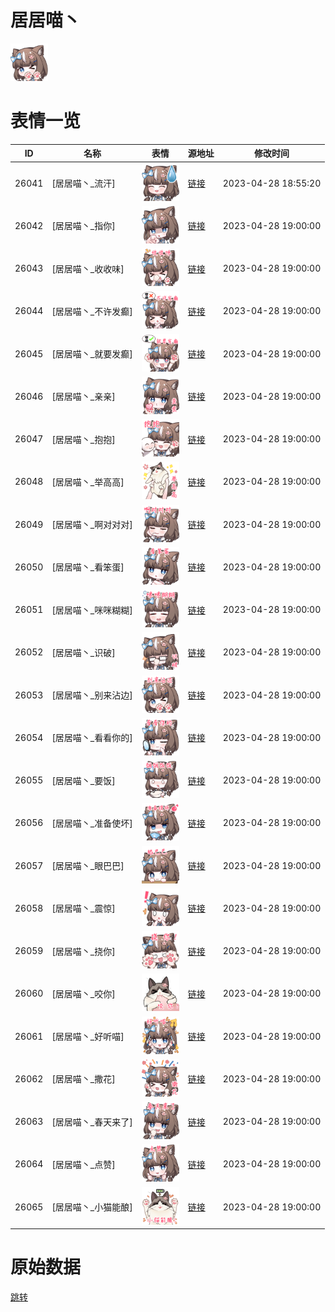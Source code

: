 # 居居喵丶

<img src="./cover.png" height="60" alt="cover" />

# 表情一览

|ID|名称|表情|源地址|修改时间|
|----|----|----|----|----|
|26041|[居居喵丶_流汗]|<img src="./pic/026041_%5B居居喵丶_流汗%5D.png" height="60" alt="流汗"/>|[链接](https://i0.hdslb.com/bfs/garb/0dfb4ff9eca8af84b54043718e5f7e26e4d2ce85.png)|2023-04-28 18:55:20|
|26042|[居居喵丶_指你]|<img src="./pic/026042_%5B居居喵丶_指你%5D.png" height="60" alt="指你"/>|[链接](https://i0.hdslb.com/bfs/garb/e79a045e19e095c68bec29a51fa8b280c78383e0.png)|2023-04-28 19:00:00|
|26043|[居居喵丶_收收味]|<img src="./pic/026043_%5B居居喵丶_收收味%5D.png" height="60" alt="收收味"/>|[链接](https://i0.hdslb.com/bfs/garb/0fa049ca6f2d50fe8d84a6d1c4b091ee9d74c673.png)|2023-04-28 19:00:00|
|26044|[居居喵丶_不许发癫]|<img src="./pic/026044_%5B居居喵丶_不许发癫%5D.png" height="60" alt="不许发癫"/>|[链接](https://i0.hdslb.com/bfs/garb/3a3ab2f36cb76ad7c2066daf4dcf294cca6f4f23.png)|2023-04-28 19:00:00|
|26045|[居居喵丶_就要发癫]|<img src="./pic/026045_%5B居居喵丶_就要发癫%5D.png" height="60" alt="就要发癫"/>|[链接](https://i0.hdslb.com/bfs/garb/eafd69cb1cece65d06a28f696871a4e618797303.png)|2023-04-28 19:00:00|
|26046|[居居喵丶_亲亲]|<img src="./pic/026046_%5B居居喵丶_亲亲%5D.png" height="60" alt="亲亲"/>|[链接](https://i0.hdslb.com/bfs/garb/90f14204db51b588c6bfabb92320ace19f69c97c.png)|2023-04-28 19:00:00|
|26047|[居居喵丶_抱抱]|<img src="./pic/026047_%5B居居喵丶_抱抱%5D.png" height="60" alt="抱抱"/>|[链接](https://i0.hdslb.com/bfs/garb/8e83b77a9738ea6523247534a713ab0ea9c0a259.png)|2023-04-28 19:00:00|
|26048|[居居喵丶_举高高]|<img src="./pic/026048_%5B居居喵丶_举高高%5D.png" height="60" alt="举高高"/>|[链接](https://i0.hdslb.com/bfs/garb/3dac0dc99b8d82414172efbf23a5bdfca86c7164.png)|2023-04-28 19:00:00|
|26049|[居居喵丶_啊对对对]|<img src="./pic/026049_%5B居居喵丶_啊对对对%5D.png" height="60" alt="啊对对对"/>|[链接](https://i0.hdslb.com/bfs/garb/7df77a354fd94de6d8635c1306ffe14a546c7cbe.png)|2023-04-28 19:00:00|
|26050|[居居喵丶_看笨蛋]|<img src="./pic/026050_%5B居居喵丶_看笨蛋%5D.png" height="60" alt="看笨蛋"/>|[链接](https://i0.hdslb.com/bfs/garb/fb54d84dab1032fbeca4163f5aa0eeff4a97397f.png)|2023-04-28 19:00:00|
|26051|[居居喵丶_咪咪糊糊]|<img src="./pic/026051_%5B居居喵丶_咪咪糊糊%5D.png" height="60" alt="咪咪糊糊"/>|[链接](https://i0.hdslb.com/bfs/garb/e11622264bba30ed9ebf401e0065e98b22ccf0c3.png)|2023-04-28 19:00:00|
|26052|[居居喵丶_识破]|<img src="./pic/026052_%5B居居喵丶_识破%5D.png" height="60" alt="识破"/>|[链接](https://i0.hdslb.com/bfs/garb/9d842a183a46093266f399e5a2cab4afaef16dd8.png)|2023-04-28 19:00:00|
|26053|[居居喵丶_别来沾边]|<img src="./pic/026053_%5B居居喵丶_别来沾边%5D.png" height="60" alt="别来沾边"/>|[链接](https://i0.hdslb.com/bfs/garb/31859fd6a7cc7f5cc44678052ea14aff223d076d.png)|2023-04-28 19:00:00|
|26054|[居居喵丶_看看你的]|<img src="./pic/026054_%5B居居喵丶_看看你的%5D.png" height="60" alt="看看你的"/>|[链接](https://i0.hdslb.com/bfs/garb/247d491c98e51d507c10637300eec552cea54c1c.png)|2023-04-28 19:00:00|
|26055|[居居喵丶_要饭]|<img src="./pic/026055_%5B居居喵丶_要饭%5D.png" height="60" alt="要饭"/>|[链接](https://i0.hdslb.com/bfs/garb/171a6a7e89b8420ca0b550b556d1820a0a924139.png)|2023-04-28 19:00:00|
|26056|[居居喵丶_准备使坏]|<img src="./pic/026056_%5B居居喵丶_准备使坏%5D.png" height="60" alt="准备使坏"/>|[链接](https://i0.hdslb.com/bfs/garb/d4e2360d6583ce101fb8754a3005dae9213ad347.png)|2023-04-28 19:00:00|
|26057|[居居喵丶_眼巴巴]|<img src="./pic/026057_%5B居居喵丶_眼巴巴%5D.png" height="60" alt="眼巴巴"/>|[链接](https://i0.hdslb.com/bfs/garb/d67800e620a758921010c6af3439da1b27ef5bdc.png)|2023-04-28 19:00:00|
|26058|[居居喵丶_震惊]|<img src="./pic/026058_%5B居居喵丶_震惊%5D.png" height="60" alt="震惊"/>|[链接](https://i0.hdslb.com/bfs/garb/cb6e63d78bf0a83a3da742f71611303edd1f708b.png)|2023-04-28 19:00:00|
|26059|[居居喵丶_挠你]|<img src="./pic/026059_%5B居居喵丶_挠你%5D.png" height="60" alt="挠你"/>|[链接](https://i0.hdslb.com/bfs/garb/e620cb11078e69ad46754cd3a778be17f695d83d.png)|2023-04-28 19:00:00|
|26060|[居居喵丶_咬你]|<img src="./pic/026060_%5B居居喵丶_咬你%5D.png" height="60" alt="咬你"/>|[链接](https://i0.hdslb.com/bfs/garb/752347af9296d5888ce19bd3dd237f23df7bac49.png)|2023-04-28 19:00:00|
|26061|[居居喵丶_好听喵]|<img src="./pic/026061_%5B居居喵丶_好听喵%5D.png" height="60" alt="好听喵"/>|[链接](https://i0.hdslb.com/bfs/garb/b845c889afce804a7a2b6ae6b5ea905c6f8ac7a2.png)|2023-04-28 19:00:00|
|26062|[居居喵丶_撒花]|<img src="./pic/026062_%5B居居喵丶_撒花%5D.png" height="60" alt="撒花"/>|[链接](https://i0.hdslb.com/bfs/garb/9dfef76080f924dc035d64f751dcf9e99e52ac25.png)|2023-04-28 19:00:00|
|26063|[居居喵丶_春天来了]|<img src="./pic/026063_%5B居居喵丶_春天来了%5D.png" height="60" alt="春天来了"/>|[链接](https://i0.hdslb.com/bfs/garb/9f5baa763200661ef069937ff878f9b176a5b8fd.png)|2023-04-28 19:00:00|
|26064|[居居喵丶_点赞]|<img src="./pic/026064_%5B居居喵丶_点赞%5D.png" height="60" alt="点赞"/>|[链接](https://i0.hdslb.com/bfs/garb/f4386b0965836b7fa60222d8f30448476fe541b3.png)|2023-04-28 19:00:00|
|26065|[居居喵丶_小猫能酿]|<img src="./pic/026065_%5B居居喵丶_小猫能酿%5D.png" height="60" alt="小猫能酿"/>|[链接](https://i0.hdslb.com/bfs/garb/38b50667a28b5e7b312a48acf551bc247cb2729b.png)|2023-04-28 19:00:00|

# 原始数据

[跳转](./raw.json)

